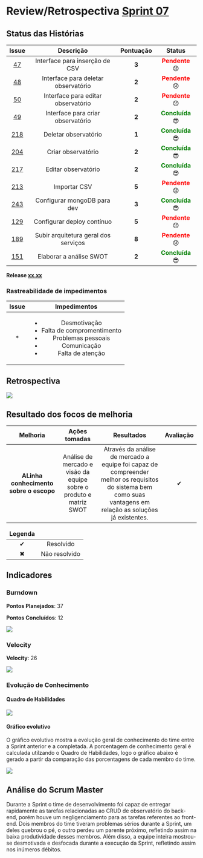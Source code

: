 # Review/Retrospectiva [Sprint 07](https://github.com/fga-gpp-mds/2018.1-Grupo3/milestone/9)

## Status das Histórias

<table style="text-align: center" class="responsive-table highlight bordered">
  <thead>
    <tr>
      <th style="text-align:center">Issue</th>
      <th style="text-align:center">Descrição</th>
      <th style="text-align:center">Pontuação</th>
      <th style="text-align:center">Status</th>
    </tr>
  </thead>
   <tbody>
    <tr>
      <td>
        <a href="https://github.com/fga-gpp-mds/2018.1-TropicalHazards-BI-FrontEnd/issues/47">47</a>
      </td>
      <td>Interface para inserção de CSV</td>
      <td><b>3</b></td>
      <td><strong style="color:red">Pendente</strong> 😞 </td>      
    </tr>
    <tr>
      <td>
        <a href="https://github.com/fga-gpp-mds/2018.1-TropicalHazards-BI-FrontEnd/issues/48">48</a>
      </td>
      <td>Interface para deletar observatório</td>
      <td><b>2</b></td>
      <td><strong style="color:red">Pendente</strong> 😞 </td>      
    </tr>
    <tr>
      <td>
        <a href="https://github.com/fga-gpp-mds/2018.1-TropicalHazards-BI-FrontEnd/issues/50">50</a>
      </td>
      <td>Interface para editar observatório</td>
      <td><b>2</b></td>
      <td><strong style="color:red">Pendente</strong> 😞 </td>      
    </tr>
    <tr>
      <td>
        <a href="https://github.com/fga-gpp-mds/2018.1-TropicalHazards-BI-FrontEnd/issues/49">49</a>
      </td>
      <td>Interface para criar observatório</td>
      <td><b>2</b></td>
      <td><strong style="color:green">Concluída</strong>  😎 </td>
    </tr>
    <tr>
      <td>
        <a href="https://github.com/fga-gpp-mds/2018.1-TropicalHazards-BI/issues/218">218</a>
      </td>
      <td>Deletar observatório</td>
      <td><b>1</b></td>
      <td><strong style="color:green">Concluída</strong>  😎 </td>
    </tr>
    <tr>
      <td>
        <a href="https://github.com/fga-gpp-mds/2018.1-TropicalHazards-BI/issues/204">204</a>
      </td>
      <td>Criar observatório</td>
      <td><b>2</b></td>
      <td><strong style="color:green">Concluída</strong>  😎 </td>
    </tr>
    <tr>
      <td>
        <a href="https://github.com/fga-gpp-mds/2018.1-TropicalHazards-BI/issues/217">217</a>
      </td>
      <td>Editar observatório</td>
      <td><b>2</b></td>
      <td><strong style="color:green">Concluída</strong>  😎 </td>
    </tr>
    <tr>
      <td>
        <a href="https://github.com/fga-gpp-mds/2018.1-TropicalHazards-BI/issues/213">213</a>
      </td>
      <td>Importar CSV</td>
      <td><b>5</b></td>
      <td><strong style="color:red">Pendente</strong> 😞 </td>      
    </tr>
    <tr>
      <td>
        <a href="https://github.com/fga-gpp-mds/2018.1-TropicalHazards-BI/issues/243">243</a>
      </td>
      <td>Configurar mongoDB para dev</td>
      <td><b>3</b></td>
      <td><strong style="color:green">Concluída</strong>  😎 </td>
    </tr>
    <tr>
      <td>
        <a href="https://github.com/fga-gpp-mds/2018.1-TropicalHazards-BI/issues/129">129</a>
      </td>
      <td>Configurar deploy contínuo</td>
      <td><b>5</b></td>
      <td><strong style="color:red">Pendente</strong> 😞 </td>      
    </tr>
    <tr>
      <td>
        <a href="https://github.com/fga-gpp-mds/2018.1-TropicalHazards-BI/issues/189">189</a>
      </td>
      <td>Subir arquitetura geral dos serviços</td>
      <td><b>8</b></td>
      <td><strong style="color:red">Pendente</strong> 😞 </td>      
    </tr>
    <tr>
      <td>
        <a href="https://github.com/fga-gpp-mds/2018.1-TropicalHazards-BI/issues/151">151</a>
      </td>
      <td>Elaborar a análise SWOT</td>
      <td><b>2</b></td>
      <td><strong style="color:green">Concluída</strong>  😎 </td>
    </tr>
  </tbody>

</table>

**Release [xx.xx]()**

### Rastreabilidade de impedimentos 

<table class="responsive-table highlight bordered">
  <thead>
    <tr>
      <th>Issue</th>
      <th>Impedimentos</th>
    </tr>
  </thead>
  <tbody style="text-align: center">
    <tr>
      <td style="text-align: center">
      *  
      </td>
      <td>
        <ul>
          <li>Desmotivação</li>
          <li>Falta de compromentimento</li>
          <li>Problemas pessoais</li>
          <li>Comunicação</li>
          <li>Falta de atenção</li>
        </ul>
      </td>
    </tr>
  </tbody>
</table>

## Retrospectiva  

<img src="https://raw.githubusercontent.com/wiki/fga-gpp-mds/2018.1-TropicalHazards-BI/imagens/sprint07/retro_sp07.jpg" class="responsive-img">

## Resultado dos focos de melhoria 

<table class="responsive-table highlight bordered">
  <thead>
    <tr>
      <th>Melhoria</th>
      <th>Ações tomadas</th>
      <th>Resultados</th>
      <th>Avaliação</th>
    </tr>
  </thead>
  <tbody style="text-align: center">
    <tr>
      <td><b>ALinha conhecimento sobre o escopo</b></td>
      <td>Análise de mercado e visão da equipe sobre o produto e matriz SWOT</td>
      <td>Através da análise de mercado a equipe foi capaz de compreender melhor os requisitos do sistema bem como suas vantagens em relação as soluções já existentes.</td>
      <td>✔</td>
    </tr>
  </tbody>
</table>

<table style="text-align: center" class="responsive-table highlight bordered">
  <thead>
    <tr>
      <td><strong>Legenda</strong></td>
      <td></td>
    </tr>
  </thead>
  <tbody style="text-align:center">
    <tr>
      <td>✔</td>
      <td>Resolvido</td>
    </tr>
    <tr>
      <td>✖</td>
      <td>Não resolvido</td>
    </tr>
  </tbody>
</table>


## Indicadores
### Burndown

<b>Pontos Planejados</b>: 37 

<b>Pontos Concluídos</b>: 12 

<img src="https://raw.githubusercontent.com/wiki/fga-gpp-mds/2018.1-TropicalHazards-BI/imagens/sprint07/burndown_sp07.png" class="responsive-img">

### Velocity

<b>Velocity</b>: 26 

<img src="https://raw.githubusercontent.com/wiki/fga-gpp-mds/2018.1-TropicalHazards-BI/imagens/sprint07/velocity_sp07.png" class="responsive-img"> 

### Evolução de Conhecimento

#### Quadro de Habilidades

<img src="https://raw.githubusercontent.com/wiki/fga-gpp-mds/2018.1-TropicalHazards-BI/imagens/sprint07/quadro_conhecimento_sp07.png" class="responsive-img">

#### Gráfico evolutivo
O gráfico evolutivo mostra a evolução geral de conhecimento do time entre a Sprint anterior e a completada. A porcentagem de conhecimento geral é calculada utilzando o Quadro de Habilidades, logo o gráfico abaixo é gerado a partir da comparação das porcentagens de cada membro do time.

<img src="https://raw.githubusercontent.com/wiki/fga-gpp-mds/2018.1-TropicalHazards-BI/imagens/sprint07/grafico_ev_sp07.png" class="responsive-img">

## Análise do Scrum Master
Durante a Sprint o time de desenvolvimento foi capaz de entregar rapidamente as tarefas relacionadas ao CRUD de observatório do back-end, porém houve um negligenciamento para as tarefas referentes ao front-end. Dois membros do time tiveram problemas sérios durante a Sprint, um deles quebrou o pé, o outro perdeu um parente próximo, refletindo assim na baixa produtividade desses membros. Além disso, a equipe inteira mostrou-se desmotivada e desfocada durante a execução da Sprint, refletindo assim nos inúmeros débitos.
